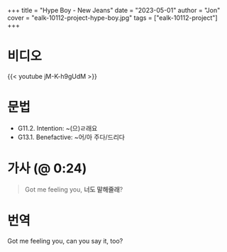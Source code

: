 +++
title  = "Hype Boy - New Jeans"
date   = "2023-05-01"
author = "Jon"
cover  = "ealk-10112-project-hype-boy.jpg"
tags   = ["ealk-10112-project"]
+++

# 비디오

{{< youtube jM-K-h9gUdM >}}

# 문법

- G11.2. Intention: ~(으)ㄹ래요
- G13.1. Benefactive: ~어/아 주다/드리다

# 가사 (@ 0:24)

> Got me feeling you, **너도 말해줄래**?

# 번역

Got me feeling you, can you say it, too?

